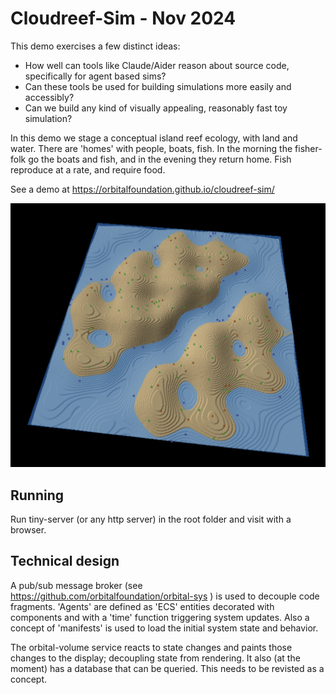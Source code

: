 # Cloudreef-Sim - Nov 2024

This demo exercises a few distinct ideas:

- How well can tools like Claude/Aider reason about source code, specifically for agent based sims?
- Can these tools be used for building simulations more easily and accessibly?
- Can we build any kind of visually appealing, reasonably fast toy simulation?

In this demo we stage a conceptual island reef ecology, with land and water. There are 'homes' with people, boats, fish. In the morning the fisher-folk go the boats and fish, and in the evening they return home. Fish reproduce at a rate, and require food.

See a demo at https://orbitalfoundation.github.io/cloudreef-sim/

![reef](assets/screenshot.png?raw=true "reef")

## Running

Run tiny-server (or any http server) in the root folder and visit with a browser.

## Technical design

A pub/sub message broker (see https://github.com/orbitalfoundation/orbital-sys ) is used to decouple code fragments. 'Agents' are defined as 'ECS' entities decorated with components and with a 'time' function triggering system updates. Also a concept of 'manifests' is used to load the initial system state and behavior.

The orbital-volume service reacts to state changes and paints those changes to the display; decoupling state from rendering. It also (at the moment) has a database that can be queried. This needs to be revisted as a concept.
